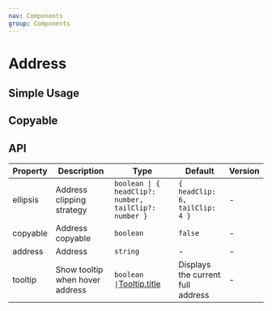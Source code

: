 ```yaml
---
nav: Components
group: Components
---
```


# Address

## Simple Usage

<code src="./demos/simple.tsx"></code>

## Copyable

<code src="./demos/copyable.tsx"></code>

## API

| Property | Description | Type | Default | Version |
| --- | --- | --- | --- | --- |
| ellipsis | Address clipping strategy | `boolean \| { headClip?: number, tailClip?: number }` | `{ headClip: 6, tailClip: 4 }` | - |
| copyable | Address copyable | `boolean` | `false` | - |
| address | Address | `string` | - | - |
| tooltip | Show tooltip when hover address | `boolean \|`[Tooltip.title](https://ant.design/components/tooltip-cn#api) | Displays the current full address | - |
